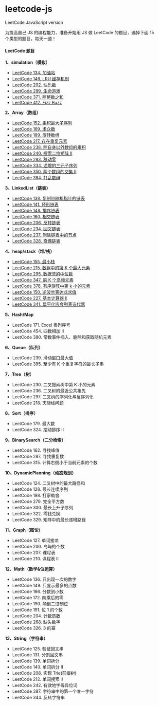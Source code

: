# leetcode-js

LeetCode JavaScript version

为提高自己 JS 的编程能力，准备开始用 JS 做 LeetCode 的题目，选择下面 15 个类型的题目。每天一道！

#### LeetCode 题目

**1、simulation（模拟）**

- [LeetCode 134. 加油站](https://leetcode-cn.com/problems/gas-station/)
- [LeetCode 146. LRU 缓存机制](https://leetcode-cn.com/problems/lru-cache/)
- [LeetCode 202. 快乐数](https://leetcode-cn.com/problems/happy-number/)
- [LeetCode 289. 生命游戏](https://leetcode-cn.com/problems/game-of-life/)
- [LeetCode 371. 两整数之和](https://leetcode-cn.com/problems/sum-of-two-integers/)
- [LeetCode 412. Fizz Buzz](https://leetcode-cn.com/problems/fizz-buzz/)

**2、Array（数组）**

- [LeetCode 152. 乘积最大子序列](https://leetcode-cn.com/problems/maximum-product-subarray/)
- [LeetCode 169. 求众数](https://leetcode-cn.com/problems/majority-element/)
- [LeetCode 189. 旋转数组](https://leetcode-cn.com/problems/rotate-array/)
- [LeetCode 217. 存在重复元素](https://leetcode-cn.com/problems/contains-duplicate/)
- [LeetCode 238. 除自身以外数组的乘积](https://leetcode-cn.com/problems/product-of-array-except-self/)
- [LeetCode 240. 搜索二维矩阵 II](https://leetcode-cn.com/problems/search-a-2d-matrix-ii/)
- [LeetCode 283. 移动零](https://leetcode-cn.com/problems/move-zeroes/)
- [LeetCode 334. 递增的三元子序列](https://leetcode-cn.com/problems/increasing-triplet-subsequence/)
- [LeetCode 350. 两个数组的交集 II](https://leetcode-cn.com/problems/intersection-of-two-arrays-ii/)
- [LeetCode 384. 打乱数组](https://leetcode-cn.com/problems/shuffle-an-array/)


**3、LinkedList（链表）**

- [LeetCode 138. 复制带随机指针的链表](https://leetcode-cn.com/problems/copy-list-with-random-pointer/)
- [LeetCode 141. 环形链表](https://leetcode-cn.com/problems/linked-list-cycle/)
- [LeetCode 148. 排序链表](https://leetcode-cn.com/problems/sort-list/)
- [LeetCode 160. 相交链表](https://leetcode-cn.com/problems/intersection-of-two-linked-lists/)
- [LeetCode 206. 反转链表](https://leetcode-cn.com/problems/reverse-linked-list/)
- [LeetCode 234. 回文链表](https://leetcode-cn.com/problems/palindrome-linked-list/)
- [LeetCode 237. 删除链表中的节点](https://leetcode-cn.com/problems/delete-node-in-a-linked-list/)
- [LeetCode 328. 奇偶链表](https://leetcode-cn.com/problems/odd-even-linked-list/)

**4、heap/stack（堆/栈）**

- [LeetCode 155. 最小栈](https://leetcode-cn.com/problems/min-stack/)
- [LeetCode 215. 数组中的第 K 个最大元素](https://leetcode-cn.com/problems/kth-largest-element-in-an-array/)
- [LeetCode 295. 数据流的中位数](https://leetcode-cn.com/problems/find-median-from-data-stream/)
- [LeetCode 347. 前 K 个高频元素](https://leetcode-cn.com/problems/top-k-frequent-elements/)
- [LeetCode 378. 有序矩阵中第 k 小的元素](https://leetcode-cn.com/problems/kth-smallest-element-in-a-sorted-matrix/)
- [LeetCode 150. 逆波兰表达式求值](https://leetcode-cn.com/problems/evaluate-reverse-polish-notation/)
- [LeetCode 227. 基本计算器 II](https://leetcode-cn.com/problems/basic-calculator-ii/)
- [LeetCode 341. 扁平化嵌套列表迭代器](https://leetcode-cn.com/problems/flatten-nested-list-iterator/)

**5、Hash/Map**

- LeetCode 171. Excel 表列序号
- LeetCode 454. 四数相加 II
- LeetCode 380. 常数事件插入、删除和获取随机元素

**6、Queue（队列）**

- LeetCode 239. 滑动窗口最大值
- LeetCode 395. 至少有 K 个重复字符的最长子串

**7、Tree（树）**

- LeetCode 230. 二叉搜索树中第 K 小的元素
- LeetCode 236. 二叉树的最近公共祖先
- LeetCode 297. 二叉树的序列化与反序列化
- LeetCode 218. 天际线问题

**8、Sort（排序）**

- LeetCode 179. 最大数
- LeetCode 324. 摆动排序 II

**9、BinarySearch（二分检索）**

- LeetCode 162. 寻找峰值
- LeetCode 287. 寻找重复数
- LeetCode 315. 计算右侧小于当前元素的个数


**10、DynamicPlanning（动态规划）**

- LeetCode 124. 二叉树中的最大路径和
- LeetCode 128. 最长连续序列
- LeetCode 198. 打家劫舍
- LeetCode 279. 完全平方数
- LeetCode 300. 最长上升子序列
- LeetCode 322. 零钱兑换
- LeetCode 329. 矩阵中的最长递增路径

**11、Graph（图论）**

- LeetCode 127. 单词接龙
- LeetCode 200. 岛屿的个数
- LeetCode 207. 课程表
- LeetCode 210. 课程表 II

**12、Math（数学&位运算）**

- LeetCode 136. 只出现一次的数字
- LeetCode 149. 只显示最多的点数
- LeetCode 166. 分数到小数
- LeetCode 172. 阶乘后的零
- LeetCode 190. 颠倒二进制位
- LeetCode 191. 位 1 的个数
- LeetCode 204. 计数质数
- LeetCode 268. 缺失数字
- LeetCode 326. 3 的幂

**13、String（字符串）**

- LeetCode 125. 验证回文串
- LeetCode 131. 分割回文串
- LeetCode 139. 单词拆分
- LeetCode 140. 单词拆分 II
- LeetCode 208. 实现 Trie(前缀树)
- LeetCode 212. 单词搜索 II
- LeetCode 242. 有效地字母异位词
- LeetCode 387. 字符串中的第一个唯一字符
- LeetCode 344. 反转字符串

